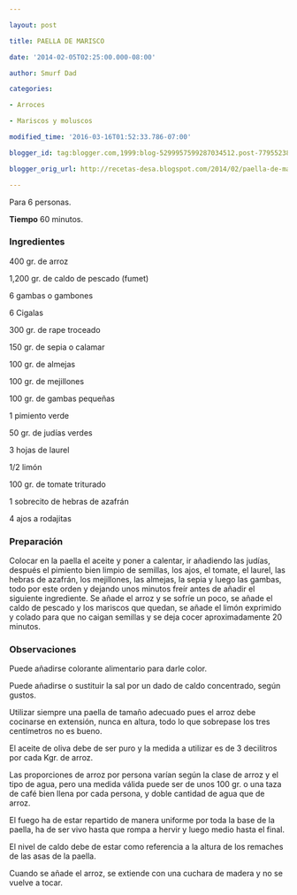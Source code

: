 ```yaml
---

layout: post

title: PAELLA DE MARISCO

date: '2014-02-05T02:25:00.000-08:00'

author: Smurf Dad

categories:

- Arroces

- Mariscos y moluscos

modified_time: '2016-03-16T01:52:33.786-07:00'

blogger_id: tag:blogger.com,1999:blog-5299957599287034512.post-7795523843820329887

blogger_orig_url: http://recetas-desa.blogspot.com/2014/02/paella-de-marisco.html

---
```


Para 6 personas.

<b>Tiempo</b> 60 minutos.

<h3>Ingredientes</h3>

400 gr. de arroz

1,200 gr. de caldo de pescado (fumet)

6 gambas o gambones

6 Cigalas

300 gr. de rape troceado

150 gr. de sepia o calamar

100 gr. de almejas

100 gr. de mejillones

100 gr. de gambas pequeñas

1 pimiento verde

50 gr. de judías verdes

3 hojas de laurel

1/2 limón

100 gr. de tomate triturado

1 sobrecito de hebras de azafrán

4 ajos a rodajitas

<h3>Preparación</h3>

Colocar en la paella el aceite y poner a calentar, ir añadiendo las judías, después el pimiento bien limpio de semillas, los ajos, el tomate, el laurel, las hebras de azafrán, los mejillones, las almejas, la sepia y luego las gambas, todo por este orden y dejando unos minutos freír antes de añadir el siguiente ingrediente. Se añade el arroz y se sofríe un poco, se añade el caldo de pescado y los mariscos que quedan, se añade el limón exprimido y colado para que no caigan semillas y se deja cocer aproximadamente 20 minutos.

<h3>Observaciones</h3>

Puede añadirse colorante alimentario para darle color.

Puede añadirse o sustituir la sal por un dado de caldo concentrado, según gustos.

Utilizar siempre una paella de tamaño adecuado pues el arroz debe cocinarse en extensión, nunca en altura, todo lo que sobrepase los tres centímetros no es bueno.

El aceite de oliva debe de ser puro y la medida a utilizar es de 3 decilitros por cada Kgr. de arroz.

Las proporciones de arroz por persona varían según la clase de arroz y el tipo de agua, pero una medida válida puede ser de unos 100 gr. o una taza de café bien llena por cada persona, y doble cantidad de agua que de arroz.

El fuego ha de estar repartido de manera uniforme por toda la base de la paella, ha de ser vivo hasta que rompa a hervir y luego medio hasta el final.

El nivel de caldo debe de estar como referencia a la altura de los remaches de las asas de la paella.

Cuando se añade el arroz, se extiende con una cuchara de madera y no se vuelve a tocar.

